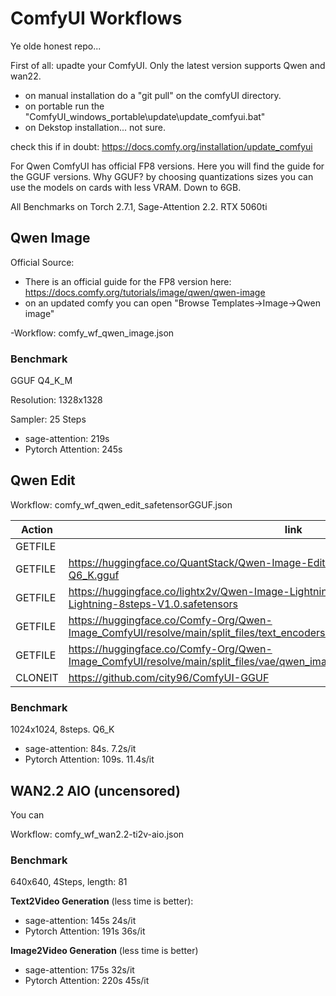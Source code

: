 # ComfyUI Workflows

Ye olde honest repo...

First of all: upadte your ComfyUI. Only the latest version supports Qwen and wan22.

- on manual installation do a "git pull" on the comfyUI directory.
- on portable run the "ComfyUI_windows_portable\update\update_comfyui.bat"
- on Dekstop installation... not sure.

check this if in doubt: https://docs.comfy.org/installation/update_comfyui

For Qwen ComfyUI has official FP8 versions. Here you will find the guide for the GGUF versions. Why GGUF? by choosing quantizations sizes you can use the models on cards with less VRAM. Down to 6GB.


All Benchmarks on Torch 2.7.1, Sage-Attention 2.2. RTX 5060ti

## Qwen Image

Official Source:

- There is an official guide for the FP8 version here: https://docs.comfy.org/tutorials/image/qwen/qwen-image 
- on an updated comfy you can open "Browse Templates->Image->Qwen image"

-Workflow: comfy_wf_qwen_image.json

### Benchmark
GGUF Q4_K_M

Resolution: 1328x1328

Sampler: 25 Steps


- sage-attention: 219s
- Pytorch Attention: 245s


## Qwen Edit

Workflow: comfy_wf_qwen_edit_safetensorGGUF.json

Action  | link                                                                                                                              | save to
---     |---                                                                                                                                | ---
GETFILE |   |ComfyUI/user/default/workflows
GETFILE | https://huggingface.co/QuantStack/Qwen-Image-Edit-GGUF/resolve/main/Qwen_Image_Edit-Q6_K.gguf                                     |ComfyUI/models/unet
GETFILE | https://huggingface.co/lightx2v/Qwen-Image-Lightning/resolve/main/Qwen-Image-Lightning-8steps-V1.0.safetensors                    |ComfyUI/models/loras
GETFILE | https://huggingface.co/Comfy-Org/Qwen-Image_ComfyUI/resolve/main/split_files/text_encoders/qwen_2.5_vl_7b_fp8_scaled.safetensors  |ComfyUI/models/text_encoders
GETFILE | https://huggingface.co/Comfy-Org/Qwen-Image_ComfyUI/resolve/main/split_files/vae/qwen_image_vae.safetensors  	                    |ComfyUI/models/vae  
CLONEIT | https://github.com/city96/ComfyUI-GGUF                                                                                            |ComfyUI/custom_nodes 
 

### Benchmark

1024x1024, 8steps. Q6_K

- sage-attention:   84s. 7.2s/it
- Pytorch Attention: 109s. 11.4s/it



## WAN2.2 AIO (uncensored)

You can 

Workflow: comfy_wf_wan2.2-ti2v-aio.json

### Benchmark
640x640, 4Steps, length: 81


**Text2Video Generation** (less time is better):
- sage-attention: 145s 24s/it
- Pytorch Attention: 191s 36s/it

**Image2Video Generation** (less time is better)

- sage-attention: 175s 32s/it
- Pytorch Attention: 220s  45s/it